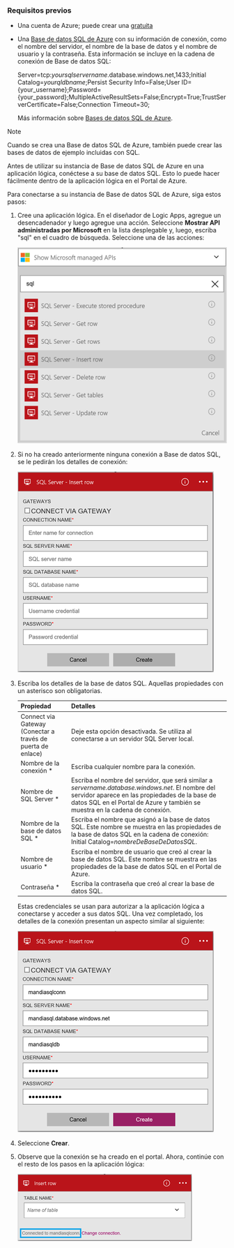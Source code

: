 ### Requisitos previos
* Una cuenta de Azure; puede crear una [gratuita](https://azure.microsoft.com/free)
* Una [Base de datos SQL de Azure](../articles/sql-database/sql-database-get-started.md) con su información de conexión, como el nombre del servidor, el nombre de la base de datos y el nombre de usuario y la contraseña. Esta información se incluye en la cadena de conexión de Base de datos SQL:
  
    Server=tcp:*yoursqlservername*.database.windows.net,1433;Initial Catalog=*yourqldbname*;Persist Security Info=False;User ID={your\_username};Password={your\_password};MultipleActiveResultSets=False;Encrypt=True;TrustServerCertificate=False;Connection Timeout=30;
  
    Más información sobre [Bases de datos SQL de Azure](https://azure.microsoft.com/services/sql-database).

> [!NOTE]
> Cuando se crea una Base de datos SQL de Azure, también puede crear las bases de datos de ejemplo incluidas con SQL.
> 
> 

Antes de utilizar su instancia de Base de datos SQL de Azure en una aplicación lógica, conéctese a su base de datos SQL. Esto lo puede hacer fácilmente dentro de la aplicación lógica en el Portal de Azure.

Para conectarse a su instancia de Base de datos SQL de Azure, siga estos pasos:

1. Cree una aplicación lógica. En el diseñador de Logic Apps, agregue un desencadenador y luego agregue una acción. Seleccione **Mostrar API administradas por Microsoft** en la lista desplegable y, luego, escriba "sql" en el cuadro de búsqueda. Seleccione una de las acciones:
   
    ![paso de creación de conexión de SQL Azure](./media/connectors-create-api-sqlazure/sql-actions.png)
2. Si no ha creado anteriormente ninguna conexión a Base de datos SQL, se le pedirán los detalles de conexión:
   
    ![paso de creación de conexión de SQL Azure](./media/connectors-create-api-sqlazure/connection-details.png)
3. Escriba los detalles de la base de datos SQL. Aquellas propiedades con un asterisco son obligatorias.
   
   | Propiedad | Detalles |
   | --- | --- |
   | Connect via Gateway (Conectar a través de puerta de enlace) |Deje esta opción desactivada. Se utiliza al conectarse a un servidor SQL Server local. |
   | Nombre de la conexión * |Escriba cualquier nombre para la conexión. |
   | Nombre de SQL Server * |Escriba el nombre del servidor, que será similar a *servername.database.windows.net*. El nombre del servidor aparece en las propiedades de la base de datos SQL en el Portal de Azure y también se muestra en la cadena de conexión. |
   | Nombre de la base de datos SQL * |Escriba el nombre que asignó a la base de datos SQL. Este nombre se muestra en las propiedades de la base de datos SQL en la cadena de conexión: Initial Catalog=*nombreDeBaseDeDatosSQL*. |
   | Nombre de usuario * |Escriba el nombre de usuario que creó al crear la base de datos SQL. Este nombre se muestra en las propiedades de la base de datos SQL en el Portal de Azure. |
   | Contraseña * |Escriba la contraseña que creó al crear la base de datos SQL. |
   
    Estas credenciales se usan para autorizar a la aplicación lógica a conectarse y acceder a sus datos SQL. Una vez completado, los detalles de la conexión presentan un aspecto similar al siguiente:
   
    ![paso de creación de conexión de SQL Azure](./media/connectors-create-api-sqlazure/sample-connection.png)
4. Seleccione **Crear**.
5. Observe que la conexión se ha creado en el portal. Ahora, continúe con el resto de los pasos en la aplicación lógica:
   
    ![paso de creación de conexión de SQL Azure](./media/connectors-create-api-sqlazure/table.png)

<!---HONumber=AcomDC_0727_2016-->